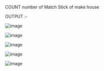 COUNT number of Match Stick of make house

OUTPUT :- 

![image](https://user-images.githubusercontent.com/121419206/213194235-ae233652-f61f-4c7b-b0b0-0a8f18860d33.png)

![image](https://user-images.githubusercontent.com/121419206/213194355-c6c271b8-f044-431e-b176-aa2996421fbe.png)

![image](https://user-images.githubusercontent.com/121419206/213194469-7608f9f6-5a76-450d-ac35-4675c5f283cf.png)

![image](https://user-images.githubusercontent.com/121419206/213194583-1491565e-099c-41f5-a51c-4c65a7610b0e.png)

![image](https://user-images.githubusercontent.com/121419206/213194701-9145f681-db56-425c-9459-ff28f97396cc.png)
